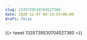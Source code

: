 ```yaml
---
slug: 1335739530704527360
date: 2020-12-07 00:14:55+00:00
draft: false
---
```


{{< tweet 1335739530704527360 >}}
